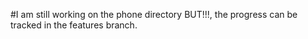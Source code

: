 #I am still working on the phone directory BUT!!!, the progress can be tracked in the features branch.
